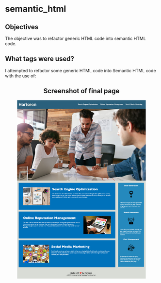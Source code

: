 # semantic_html
## Objectives
The objective was to refactor generic HTML code into semantic HTML code.

## What tags were used?
I attempted to refactor some generic HTML code into Semantic HTML code with the use of:
<header>
<nav>
<main>
<article>
<figure>
<footer>

## Screenshot of final page

<img src="/assets/images/Horiseon.png" alt="Screenshot of final page" />